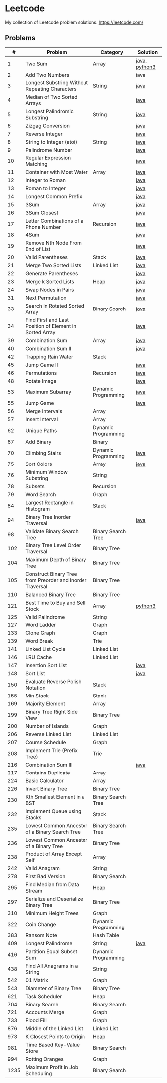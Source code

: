 # Leetcode
My collection of Leetcode problem solutions.
https://leetcode.com/

## Problems

| #    | Problem                                                   | Category            | Solution                                                                                                                                                                        |
|------|-----------------------------------------------------------|---------------------|---------------------------------------------------------------------------------------------------------------------------------------------------------------------------------|
| 1    | Two Sum                                                   | Array               | [java](https://github.com/jrandj/leetcode/blob/master/java/src/main/java/leetcode/TwoSum.java), [python3](https://github.com/jrandj/leetcode/blob/master/python/src/two_sum.py) |
| 2    | Add Two Numbers                                           |                     | [java](https://github.com/jrandj/leetcode/blob/master/java/src/main/java/leetcode/AddTwoNumbers.java)                                                                           |
| 3    | Longest Substring Without Repeating Characters            | String              | [java](https://github.com/jrandj/leetcode/blob/master/java/src/main/java/leetcode/LengthOfLongestSubstring.java)                                                                |
| 4    | Median of Two Sorted Arrays                               |                     | [java](https://github.com/jrandj/leetcode/blob/master/java/src/main/java/leetcode/MedianOfTwoSortedArrays.java)                                                                 |
| 5    | Longest Palindromic Substring                             | String              | [java](https://github.com/jrandj/leetcode/blob/master/java/src/main/java/leetcode/LongestPalindrome.java)                                                                       |
| 6    | Zizgag Conversion                                         |                     | [java](https://github.com/jrandj/leetcode/blob/master/java/src/main/java/leetcode/ZigZagConversion.java)                                                                        |
| 7    | Reverse Integer                                           |                     | [java](https://github.com/jrandj/leetcode/blob/master/java/src/main/java/leetcode/ReverseInteger.java)                                                                          |
| 8    | String to Integer (atoi)                                  | String              | [java](https://github.com/jrandj/leetcode/blob/master/java/src/main/java/leetcode/StringToInteger.java)                                                                         |
| 9    | Palindrome Number                                         |                     | [java](https://github.com/jrandj/leetcode/blob/master/java/src/main/java/leetcode/PalindromeNumber.java)                                                                        |
| 10   | Regular Expression Matching                               |                     | [java](https://github.com/jrandj/leetcode/blob/master/java/src/main/java/leetcode/RegularExpressionMatching.java)                                                               |
| 11   | Container with Most Water                                 | Array               | [java](https://github.com/jrandj/leetcode/blob/master/java/src/main/java/leetcode/ContainerWithMostWater.java)                                                                  |
| 12   | Integer to Roman                                          |                     | [java](https://github.com/jrandj/leetcode/blob/master/java/src/main/java/leetcode/IntegerToRoman.java)                                                                          |
| 13   | Roman to Integer                                          |                     | [java](https://github.com/jrandj/leetcode/blob/master/java/src/main/java/leetcode/RomanToInteger.java)                                                                          |
| 14   | Longest Common Prefix                                     |                     | [java](https://github.com/jrandj/leetcode/blob/master/java/src/main/java/leetcode/LongestCommonPrefix.java)                                                                     |
| 15   | 3Sum                                                      | Array               | [java](https://github.com/jrandj/leetcode/blob/master/java/src/main/java/leetcode/ThreeSum.java)                                                                                |
| 16   | 3Sum Closest                                              |                     | [java](https://github.com/jrandj/leetcode/blob/master/java/src/main/java/leetcode/ThreeSumClosest.java)                                                                         |
| 17   | Letter Combinations of a Phone Number                     | Recursion           | [java](https://github.com/jrandj/leetcode/blob/master/java/src/main/java/leetcode/LetterCombinationsofaPhoneNumber.java)                                                        |
| 18   | 4Sum                                                      |                     | [java](https://github.com/jrandj/leetcode/blob/master/java/src/main/java/leetcode/FourSum.java)                                                                                 |
| 19   | Remove Nth Node From End of List                          |                     | [java](https://github.com/jrandj/leetcode/blob/master/java/src/main/java/leetcode/RemoveNthNodeFromEndofList.java)                                                              |
| 20   | Valid Parentheses                                         | Stack               | [java](https://github.com/jrandj/leetcode/blob/master/java/src/main/java/leetcode/ValidParentheses.java)                                                                        |
| 21   | Merge Two Sorted Lists                                    | Linked List         | [java](https://github.com/jrandj/leetcode/blob/master/java/src/main/java/leetcode/MergeTwoSortedLists.java)                                                                     |
| 22   | Generate Parentheses                                      |                     | [java](https://github.com/jrandj/leetcode/blob/master/java/src/main/java/leetcode/GenerateParentheses.java)                                                                     |
| 23   | Merge k Sorted Lists                                      | Heap                | [java](https://github.com/jrandj/leetcode/blob/master/java/src/main/java/leetcode/MergeKSortedLists.java)                                                                       |
| 24   | Swap Nodes in Pairs                                       |                     | [java](https://github.com/jrandj/leetcode/blob/master/java/src/main/java/leetcode/SwapNodesInPairs.java)                                                                        |
| 31   | Next Permutation                                          |                     | [java](https://github.com/jrandj/leetcode/blob/master/java/src/main/java/leetcode/NextPermutation.java)                                                                         |
| 33   | Search in Rotated Sorted Array                            | Binary Search       | [java](https://github.com/jrandj/leetcode/blob/master/java/src/main/java/leetcode/SearchInRotatedSortedArray.java)                                                              |
| 34   | Find First and Last Position of Element in Sorted Array   |                     | [java](https://github.com/jrandj/leetcode/blob/master/java/src/main/java/leetcode/FindFirstAndLastPositionOfElementInSortedArrray.java)                                         |
| 39   | Combination Sum                                           | Array               | [java](https://github.com/jrandj/leetcode/blob/master/java/src/main/java/leetcode/CombinationSum.java)                                                                          |
| 40   | Combination Sum II                                        |                     | [java](https://github.com/jrandj/leetcode/blob/master/java/src/main/java/leetcode/CombinationSum2.java)                                                                         |
| 42   | Trapping Rain Water                                       | Stack               |                                                                                                                                                                                 |
| 45   | Jump Game II                                              |                     | [java](https://github.com/jrandj/leetcode/blob/master/java/src/main/java/leetcode/JumpGame2.java)                                                                               |
| 46   | Permutations                                              | Recursion           | [java](https://github.com/jrandj/leetcode/blob/master/java/src/main/java/leetcode/Permutations.java)                                                                            |
| 48   | Rotate Image                                              |                     | [java](https://github.com/jrandj/leetcode/blob/master/java/src/main/java/leetcode/RotateImage.java)                                                                             |
| 53   | Maximum Subarray                                          | Dynamic Programming | [java](https://github.com/jrandj/leetcode/blob/master/java/src/main/java/leetcode/MaximumSubarray.java)                                                                         |
| 55   | Jump Game                                                 |                     | [java](https://github.com/jrandj/leetcode/blob/master/java/src/main/java/leetcode/JumpGame.java)                                                                                |
| 56   | Merge Intervals                                           | Array               |                                                                                                                                                                                 |
| 57   | Insert Interval                                           | Array               |                                                                                                                                                                                 |
| 62   | Unique Paths                                              | Dynamic Programming |                                                                                                                                                                                 |
| 67   | Add Binary                                                | Binary              |                                                                                                                                                                                 |
| 70   | Climbing Stairs                                           | Dynamic Programming | [java](https://github.com/jrandj/leetcode/blob/master/java/src/main/java/leetcode/ClimbingStairs.java)                                                                          |
| 75   | Sort Colors                                               | Array               | [java](https://github.com/jrandj/leetcode/blob/master/java/src/main/java/leetcode/SortColors.java)                                                                              |
| 76   | Minimum Window Substring                                  | String              |                                                                                                                                                                                 |
| 78   | Subsets                                                   | Recursion           |                                                                                                                                                                                 |
| 79   | Word Search                                               | Graph               |                                                                                                                                                                                 |
| 84   | Largest Rectangle in Histogram                            | Stack               |                                                                                                                                                                                 |
| 94   | Binary Tree Inorder Traversal                             |                     | [java](https://github.com/jrandj/leetcode/blob/master/java/src/main/java/leetcode/BinaryTreeInorderTraversal.java)                                                              |
| 98   | Validate Binary Search Tree                               | Binary Search Tree  |                                                                                                                                                                                 |
| 102  | Binary Tree Level Order Traversal                         | Binary Tree         |                                                                                                                                                                                 |
| 104  | Maximum Depth of Binary Tree                              | Binary Tree         |                                                                                                                                                                                 |
| 105  | Construct Binary Tree from Preorder and Inorder Traversal | Binary Tree         |                                                                                                                                                                                 |
| 110  | Balanced Binary Tree                                      | Binary Tree         |                                                                                                                                                                                 |
| 121  | Best Time to Buy and Sell Stock                           | Array               | [python3](https://github.com/jrandj/leetcode/blob/master/python/src/best_time_to_buy_and_sell_stock.py)                                                                         |
| 125  | Valid Palindrome                                          | String              |                                                                                                                                                                                 |
| 127  | Word Ladder                                               | Graph               |                                                                                                                                                                                 |
| 133  | Clone Graph                                               | Graph               |                                                                                                                                                                                 |
| 139  | Word Break                                                | Trie                |                                                                                                                                                                                 |
| 141  | Linked List Cycle                                         | Linked List         |                                                                                                                                                                                 |
| 146  | LRU Cache                                                 | Linked List         |                                                                                                                                                                                 |
| 147  | Insertion Sort List                                       |                     | [java](https://github.com/jrandj/leetcode/blob/master/java/src/main/java/leetcode/InsertionSortList.java)                                                                       |
| 148  | Sort List                                                 |                     | [java](https://github.com/jrandj/leetcode/blob/master/java/src/main/java/leetcode/SortList.java)                                                                                |
| 150  | Evaluate Reverse Polish Notation                          | Stack               |                                                                                                                                                                                 |
| 155  | Min Stack                                                 | Stack               |                                                                                                                                                                                 |
| 169  | Majority Element                                          | Array               |                                                                                                                                                                                 |
| 199  | Binary Tree Right Side View                               | Binary Tree         |                                                                                                                                                                                 |
| 200  | Number of Islands                                         | Graph               |                                                                                                                                                                                 |
| 206  | Reverse Linked List                                       | Linked List         |                                                                                                                                                                                 |
| 207  | Course Schedule                                           | Graph               |                                                                                                                                                                                 |
| 208  | Implement Trie (Prefix Tree)                              | Trie                |                                                                                                                                                                                 |
| 216  | Combination Sum III                                       |                     | [java](https://github.com/jrandj/leetcode/blob/master/java/src/main/java/leetcode/CombinationSum3.java)                                                                         |
| 217  | Contains Duplicate                                        | Array               |                                                                                                                                                                                 |
| 224  | Basic Calculator                                          | Array               |                                                                                                                                                                                 |
| 226  | Invert Binary Tree                                        | Binary Tree         |                                                                                                                                                                                 |
| 230  | Kth Smallest Element in a BST                             | Binary Search Tree  |                                                                                                                                                                                 |
| 232  | Implement Queue using Stacks                              | Stack               |                                                                                                                                                                                 |
| 235  | Lowest Common Ancestor of a Binary Search Tree            | Binary Search Tree  |                                                                                                                                                                                 |
| 236  | Lowest Common Ancestor of a Binary Tree                   | Binary Tree         |                                                                                                                                                                                 |
| 238  | Product of Array Except Self                              | Array               |                                                                                                                                                                                 |
| 242  | Valid Anagram                                             | String              |                                                                                                                                                                                 |
| 278  | First Bad Version                                         | Binary Search       |                                                                                                                                                                                 |
| 295  | Find Median from Data Stream                              | Heap                |                                                                                                                                                                                 |
| 297  | Serialize and Deserialize Binary Tree                     | Binary Tree         |                                                                                                                                                                                 |
| 310  | Minimum Height Trees                                      | Graph               |                                                                                                                                                                                 |
| 322  | Coin Change                                               | Dynamic Programming |                                                                                                                                                                                 |
| 383  | Ransom Note                                               | Hash Table          |                                                                                                                                                                                 |
| 409  | Longest Palindrome                                        | String              | [java](https://github.com/jrandj/leetcode/blob/master/java/src/main/java/leetcode/LongestPalindrome.java)                                                                       |
| 416  | Partition Equal Subset Sum                                | Dynamic Programming |                                                                                                                                                                                 |
| 438  | Find All Anagrams in a String                             | String              |                                                                                                                                                                                 |
| 542  | 01 Matrix                                                 | Graph               |                                                                                                                                                                                 |
| 543  | Diameter of Binary Tree                                   | Binary Tree         |                                                                                                                                                                                 |
| 621  | Task Scheduler                                            | Heap                |                                                                                                                                                                                 |
| 704  | Binary Search                                             | Binary Search       |                                                                                                                                                                                 |
| 721  | Accounts Merge                                            | Graph               |                                                                                                                                                                                 |
| 733  | Flood Fill                                                | Graph               |                                                                                                                                                                                 |
| 876  | Middle of the Linked List                                 | Linked List         |                                                                                                                                                                                 |
| 973  | K Closest Points to Origin                                | Heap                |                                                                                                                                                                                 |
| 981  | Time Based Key-Value Store                                | Binary Search       |                                                                                                                                                                                 |
| 994  | Rotting Oranges                                           | Graph               |                                                                                                                                                                                 |
| 1235 | Maximum Profit in Job Scheduling                          | Binary Search       |                                                                                                                                                                                 |